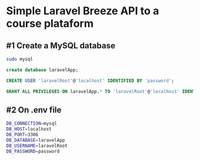 # Simple Laravel Breeze API to a course plataform

## #1 Create a MySQL database

```bash
sudo mysql
```

```SQL
create database laravelApp;

CREATE USER 'laravelRoot'@'localhost' IDENTIFIED BY 'password'; 

GRANT ALL PRIVILEGES ON laravelApp.* TO 'laravelRoot'@'localhost' IDENTIFIED BY 'password';
```

## #2 On .env file

```bash
DB_CONNECTION=mysql
DB_HOST=localhost
DB_PORT=3306
DB_DATABASE=laravelApp
DB_USERNAME=laravelRoot
DB_PASSWORD=password
```

